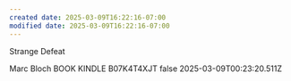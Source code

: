 ```yaml
---
created date: 2025-03-09T16:22:16-07:00
modified date: 2025-03-09T16:22:16-07:00
---
```

Strange Defeat

Marc Bloch
BOOK
KINDLE
B07K4T4XJT
false
2025-03-09T00:23:20.511Z
